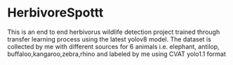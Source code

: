 # HerbivoreSpottt
This is an end to end herbivorus wildlife detection project trained through transfer learning process using the latest yolov8 model. The dataset is collected by me with different sources for 6 animals i.e. elephant, antilop, buffaloo,kangaroo,zebra,rhino and labeled by me using CVAT yolo1.1 format

